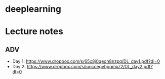 # deeplearning

# Lecture notes

## ADV
- Day 1: https://www.dropbox.com/s/65c8j0qeoh8nzpq/DL_day1.pdf?dl=0
- Day 2: https://www.dropbox.com/s/iunccegvhgqmxz2/DL_day2.pdf?dl=0
